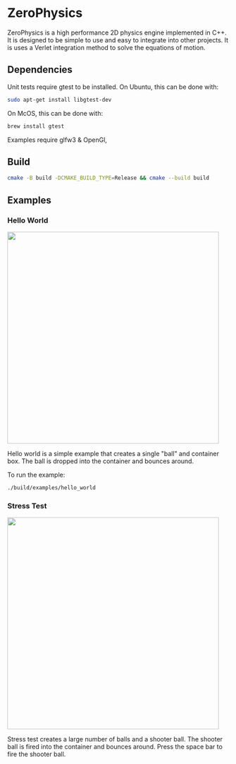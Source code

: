 # ZeroPhysics

ZeroPhysics is a high performance 2D physics engine implemented in C++.  It is designed to be simple to use and easy to integrate into other projects. It is uses a Verlet integration method to solve the equations of motion.

## Dependencies

Unit tests require gtest to be installed.  On Ubuntu, this can be done with:

```bash
sudo apt-get install libgtest-dev
```

On McOS, this can be done with:

```bash
brew install gtest
```

Examples require glfw3 & OpenGl,

## Build

```bash
cmake -B build -DCMAKE_BUILD_TYPE=Release && cmake --build build
```

## Examples

### Hello World

<img src="./hello-world.gif" width=480>


Hello world is a simple example that creates a single "ball" and container box.  The ball is dropped into the container and bounces around.

To run the example:
```bash
./build/examples/hello_world
```

### Stress Test

<img src="./stress.gif" width=480>

Stress test creates a large number of balls and a shooter ball.  The shooter ball is fired into the container and bounces around.  Press the space bar to fire the shooter ball.